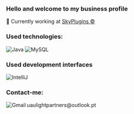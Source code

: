 ### Hello and welcome to my business profile

💼 Currently working at <a href="https://skyplugins.com.br">SkyPlugins ©</a>

### Used technologies:

  ![Java](https://img.shields.io/badge/Java-f89820?style=for-the-badge&logo=java&logoColor=white)
  ![MySQL](https://img.shields.io/badge/MySQL-00758F?style=for-the-badge&logo=mysql&logoColor=white)

### Used development interfaces

  ![IntelliJ](https://img.shields.io/badge/IntelliJ-000000?style=for-the-badge&logo=intellij-idea&logoColor=blue)
  
### Contact-me:

  <img align="left" alt="Gmail" target="_blank" src="https://img.shields.io/badge/Gmail-D14836?style=for-the-badge&logo=gmail&logoColor=white"/>
  <string>uaulightpartners@outlook.pt</string>
